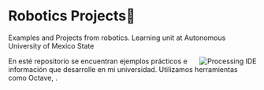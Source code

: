 # Robotics Projects🤖
Examples and Projects from robotics.
Learning unit at Autonomous University of Mexico State

<img align="right" src="https://scontent.fmex2-1.fna.fbcdn.net/v/t31.0-8/s960x960/14589907_1104071829700640_6709420203655329359_o.jpg?_nc_cat=108&_nc_sid=85a577&_nc_ohc=4RTxYhsje9wAX_wz5cB&_nc_ht=scontent.fmex2-1.fna&_nc_tp=7&oh=c4b3dc5124c4e4aa4eb91dbf3eae08df&oe=5F3C87D8" alt="Processing IDE" >

En esté repositorio se encuentran ejemplos prácticos e información que desarrolle en mi universidad. Utilizamos herramientas como Octave, . 
